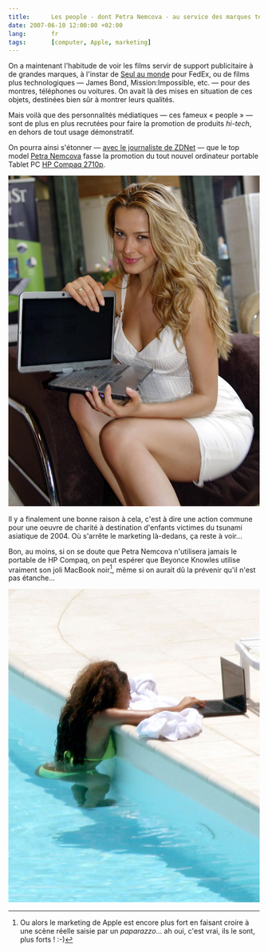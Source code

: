 ```yaml
---
title:      Les people - dont Petra Nemcova - au service des marques technologiques
date: 2007-06-10 12:00:00 +02:00
lang:       fr
tags:       [computer, Apple, marketing]
---
```


On a maintenant l'habitude de voir les films servir de support publicitaire à de grandes marques, à l'instar de [Seul au monde](/2001/02/seul-au-monde-cast-away.html) pour FedEx, ou de films plus technologiques — James Bond, Mission:Impossible, etc. — pour des montres, téléphones ou voitures. On avait là des mises en situation de ces objets, destinées bien sûr à montrer leurs qualités.

Mais voilà que des personnalités médiatiques — ces fameux « people » — sont de plus en plus recrutées pour faire la promotion de produits *hi-tech*, en dehors de tout usage démonstratif.

On pourra ainsi s'étonner — [avec le journaliste de ZDNet](http://community.zdnet.co.uk/blog/0,1000000567,10005368o-2000331760b,00.htm) — que le top model [Petra Nemcova](http://www.petranemcova.org/) fasse la promotion du tout nouvel ordinateur portable Tablet PC [HP Compaq 2710p](http://www.tabletpccorner.net/content/view/2811/27/).

![](petra-nemcova-portable.jpg "Petra Nemcova « vend » le nouveau portable de HP")

Il y a finalement une bonne raison à cela, c'est à dire une action commune pour une oeuvre de charité à destination d'enfants victimes du tsunami asiatique de 2004. Où s'arrête le marketing là-dedans, ça reste à voir…

Bon, au moins, si on se doute que Petra Nemcova n'utilisera jamais le portable de HP Compaq, on peut espérer que Beyonce Knowles utilise vraiment son joli MacBook noir[^1], même si on aurait dû la prévenir qu'il n'est pas étanche…

![](beyonce-knowles-macbook.jpg "Beyonce utilise son MacBook noir même à la piscine. Pas très glamour comme photo, il faut l'avouer…")

[^1]: Ou alors le marketing de Apple est encore plus fort en faisant croire à une scène réelle saisie par un *paparazzo*… ah oui, c'est vrai, ils le sont, plus forts ! :-)
